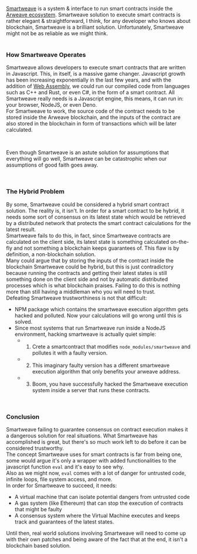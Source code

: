 <a href="https://github.com/arweaveTeam/smartweave" class="text-blue-600 hover:text-blue-500 transition ease-in-out duration-150" target="_blank">Smartweave</a>
is a system & interface to run smart contracts inside the <a href="https://github.com/ArweaveTeam/arweave" target="_blank">Arweave ecosystem</a>.
Smartweave solution to execute smart contracts is rather elegant & straightforward, I think, for any developer who knows about blockchain, Smartweave is a brilliant solution. Unfortunately, Smartweave might not be as reliable as we might think.
<br>
<br>
### How Smartweave Operates
Smartweave allows developers to execute smart contracts that are written in Javascript. This, in itself, is a massive game changer. Javascript growth has been increasing exponentially in the last few years, and with the addition of <a href="https://webassembly.org/" class="text-blue-600 hover:text-blue-500 transition ease-in-out duration-150" target="_blank">Web Assembly</a>, we could run our compiled code from languages such as C++ and Rust, or even C#, in the form of a smart contract.
All Smartweave really needs is a Javascript engine, this means, it can run in: your browser, NodeJS, or even Deno.<br>
For Smartweave to work, the source code of the contract needs to be stored inside the Arweave blockchain, and the inputs of the contract are also stored in the blockchain in form of transactions which will be later calculated.

<br>

Even though Smartweave is an astute solution for assumptions that everything will go well, Smartweave can be catastrophic when our assumptions of good faith goes away. 

<br>

### The Hybrid Problem
By some, Smartweave could be considered a hybrid smart contract solution. The reality is, it isn't. In order for a smart contract to be hybrid, it needs some sort of consensus on its latest state which would be retrieved by a distributed network that protects the smart contract calculations for the latest result.
<br>Smartweave fails to do this, in fact, since Smartweave contracts are calculated on the client side, its latest state is something calculated on-the-fly and not something a blockchain keeps guarantees of. This flaw is by definition, a non-blockchain solution.<br>
Many could argue that by storing the inputs of the contract inside the blockchain Smartweave could be hybrid, but this is just contradictory because running the contracts and getting their latest states is still something done on the client side and not by automatic distributed processes which is what blockchain praises. Failing to do this is nothing more than still having a middleman who you will need to trust.
<br>
Defeating Smartweave trustworthiness is not that difficult:
- NPM package which contains the smartweave execution algorithm gets hacked and polluted. Now your calculations will go wrong until this is solved.
- Since most systems that run Smartweave run inside a NodeJS environment, hacking smartweave is actually quiet simple:
    - 1) Crete a smartcontract that modifies `node_modules/smartweave` and pollutes it with a faulty version.
    - 2) This imaginary faulty version has a different smartweave execution algorithm that only benefits your arweave address.
    - 3) Boom, you have successfully hacked the Smartweave execution system inside a server that runs these contracts.

<br>

### Conclusion
Smartweave failing to guarantee consensus on contract execution makes it a dangerous solution for real situations. What Smartweave has accomplished is great, but there's so much work left to do before it can be considered trustworthy.
<br> The concept Smartweave uses for smart contracts is far from being one, some would argue it's only a wrapper with added functionalities to the javascript function `eval` and it's easy to see why.<br>
Also as we might now, `eval` comes with a lot of danger for untrusted code, infinite loops, file system access, and more.<br>
In order for Smartweave to succeed, it needs:
- A virtual machine that can isolate potential dangers from untrusted code
- A gas system (like Ethereum) that can stop the execution of contracts that might be faulty
- A consensus system where the Virtual Machine executes and keeps track and guarantees of the latest states.


Until then, real world solutions involving Smartweave will need to come up with their own patches and being aware of the fact that at the end, it isn't a blockchain based solution.

